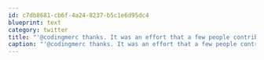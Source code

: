 ```yaml
---
id: c7db8681-cb6f-4a24-8237-b5c1e6d95dc4
blueprint: text
category: twitter
title: "'@codingmerc thanks. It was an effort that a few people contributed to. Still have to round out the portfolio a bit."
caption: "'@codingmerc thanks. It was an effort that a few people contributed to. Still have to round out the portfolio a bit."
---
```

